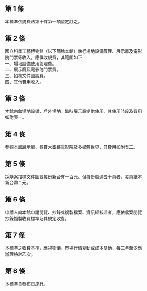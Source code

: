 第 1 條
-------
本標準依規費法第十條第一項規定訂之。

第 2 條
-------
國立科學工藝博物館（以下簡稱本館）執行場地設備管理、展示廳及電影  
院門票等收入，應徵收規費，其範圍如下：  
一、場地設備使用管理費。  
二、展示廳及電影院門票費。  
三、招標文件圖說費。  
四、其他費用收入。

第 3 條
-------
本館南館場地設備、戶外場地、臨時展示廳提供使用，其使用時段及費用  
如附表一。

第 4 條
-------
參觀本館展示廳、觀賞大銀幕電影院及多媒體世界，其費用如附表二。

第 5 條
-------
採購案招標文件圖說每份新台幣一百元。但每份超過五十頁者，每頁紙本  
新台幣二元。

第 6 條
-------
申請人向本館申請閱覽、抄錄或複製檔案、資訊經核准者，應依檔案閱覽  
抄錄複製收費標準及其規定收費。

第 7 條
-------
本標準之收費基準，應視物價、市場行情變動或成本變動，每三年至少應  
辦理檢討乙次。

第 8 條
-------
本標準自發布日施行。

